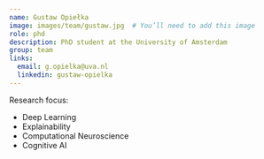 ```yaml
---
name: Gustaw Opiełka
image: images/team/gustaw.jpg  # You’ll need to add this image
role: phd
description: PhD student at the University of Amsterdam
group: team
links:
  email: g.opielka@uva.nl
  linkedin: gustaw-opielka
---
```


Research focus: 
- Deep Learning  
- Explainability  
- Computational Neuroscience  
- Cognitive AI  
